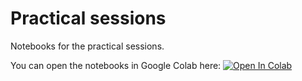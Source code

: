 # Practical sessions

Notebooks for the practical sessions.

You can open the notebooks in Google Colab here: [![Open In Colab](https://colab.research.google.com/assets/colab-badge.svg)](https://colab.research.google.com/github/deeplife4eu/Lecture-materials/Practical_sessions/blob/main/)
